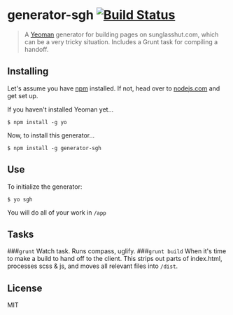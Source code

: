 # generator-sgh [![Build Status](https://secure.travis-ci.org/cheeks/generator-sgh.png?branch=master)](https://travis-ci.org/cheeks/generator-sgh)

>A [Yeoman](http://yeoman.io) generator for building pages on sunglasshut.com, which can be a very tricky situation. Includes a Grunt task for compiling a handoff.

## Installing
Let's assume you have [npm](https://npmjs.org) installed. If not, head over to [nodejs.com](nodejs.com) and get set up.

If you haven't installed Yeoman yet...

```
$ npm install -g yo
```

Now, to install this generator...
```
$ npm install -g generator-sgh
```
## Use
To initialize the generator:

```
$ yo sgh
```

You will do all of your work in `/app`

## Tasks
###```grunt```
Watch task. Runs compass, uglify.
###```grunt build```
When it's time to make a build to hand off to the client. This strips out parts of index.html, processes scss & js, and moves all relevant files into `/dist`.


## License

MIT
